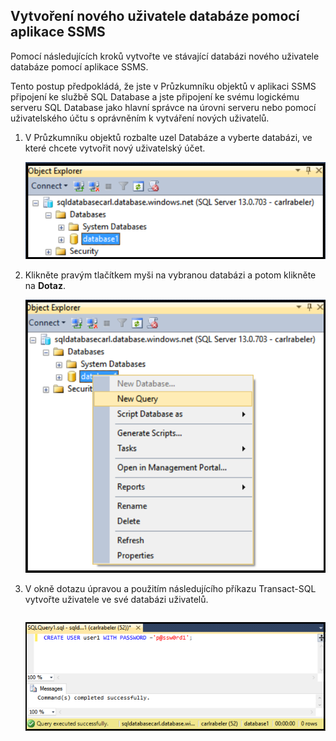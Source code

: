 

## Vytvoření nového uživatele databáze pomocí aplikace SSMS

Pomocí následujících kroků vytvořte ve stávající databázi nového uživatele databáze pomocí aplikace SSMS. 

Tento postup předpokládá, že jste v Průzkumníku objektů v aplikaci SSMS připojení ke službě SQL Database a jste připojení ke svému logickému serveru SQL Database jako hlavní správce na úrovni serveru nebo pomocí uživatelského účtu s oprávněním k vytváření nových uživatelů. 

1. V Průzkumníku objektů rozbalte uzel Databáze a vyberte databázi, ve které chcete vytvořit nový uživatelský účet.

     ![SQL Server Management Studio: Připojení k serveru služby SQL Database.](./media/sql-database-create-new-database-user/sql-database-create-new-database-user-1.png)

2. Klikněte pravým tlačítkem myši na vybranou databázi a potom klikněte na **Dotaz**.

     ![SQL Server Management Studio: Připojení k serveru služby SQL Database.](./media/sql-database-create-new-database-user/sql-database-create-new-database-user-2.png)

3. V okně dotazu úpravou a použitím následujícího příkazu Transact-SQL vytvořte uživatele ve své databázi uživatelů. 

    ```CREATE USER user1 WITH PASSWORD ='p@ssw0rd1';
    ```

     ![SQL Server Management Studio: Connect to SQL Database server](./media/sql-database-create-new-database-user/sql-database-create-new-database-user-3.png)






<!--HONumber=Aug16_HO4-->


